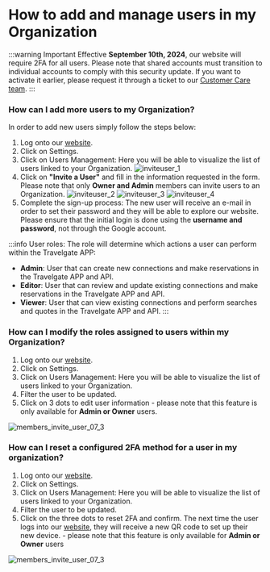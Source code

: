 ﻿---
sidebar_position: 1
---

# How to add and manage users in my Organization

:::warning Important
Effective **September 10th, 2024**, our website will require 2FA for all users. Please note that shared accounts must transition to individual accounts to comply with this security update. If you want to activate it earlier, please request it through a ticket to our [Customer Care team](https://app.travelgate.com/tickets).
:::

### How can I add more users to my Organization?
In order to add new users simply follow the steps below:
1. Log onto our [website](https://www.travelgate.com/).
1. Click on Settings.
1. Click on Users Management: Here you will be able to visualize the list of users linked to your Organization.
	![inviteuser_1](https://storage.travelgate.com/kbase/inviteuser_1.jpg)
1. Click on **"Invite a User"** and fill in the information requested in the form. Please note that only **Owner and Admin** members can invite users to an Organization.
	![inviteuser_2](https://storage.travelgate.com/kbase/inviteuser_2.jpg)
	![inviteuser_3](https://storage.travelgate.com/kbase/inviteuser_3.jpg)
	![inviteuser_4](https://storage.travelgate.com/kbase/inviteuser_4.jpg)
1. Complete the sign-up process: The new user will receive an e-mail in order to set their password and they will be able to explore our website. Please ensure that the initial login is done using the **username and password**, not through the Google account.

:::info User roles:
The role will determine which actions a user can perform within the Travelgate APP:
- **Admin**: User that can create new connections and make reservations in the Travelgate APP and API.
- **Editor**: User that can review and update existing connections and make reservations in the Travelgate APP and API.
- **Viewer**: User that can view existing connections and perform searches and quotes in the Travelgate APP and API.
:::

### How can I modify the roles assigned to users within my Organization?
1. Log onto our [website](https://www.travelgate.com/).
1. Click on Settings.
1. Click on Users Management: Here you will be able to visualize the list of users linked to your Organization.
1. Filter the user to be updated.
1. Click on 3 dots to edit user information  - please note that this feature is only available for **Admin or Owner** users.

![members_invite_user_07_3](https://storage.travelgate.com/kbase/members_invite_user_07_3.png)


### How can I reset a configured 2FA method for a user in my organization?
1. Log onto our [website](https://www.travelgate.com/).
2. Click on Settings.
3. Click on Users Management: Here you will be able to visualize the list of users linked to your Organization.
4. Filter the user to be updated.
5. Click on the three dots to reset 2FA and confirm. The next time the user logs into our [website](https://www.travelgate.com/), they will receive a new QR code to set up their new device. - please note that this feature is only available for **Admin or Owner** users

![members_invite_user_07_3](https://storage.travelgate.com/kbase/reset2fa.png)
